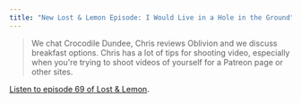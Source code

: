 ```yaml
---
title: "New Lost & Lemon Episode: I Would Live in a Hole in the Ground"
---
```

<blockquote><p>
  We chat Crocodile Dundee, Chris reviews Oblivion and we discuss breakfast options. Chris has a lot of tips for shooting video, especially when you&#39;re trying to shoot videos of yourself for a Patreon page or other sites.
</p></blockquote>
<p><a href="http://goodstuff.fm/ll/69">Listen to episode 69 of Lost &amp; Lemon</a>.</p>
